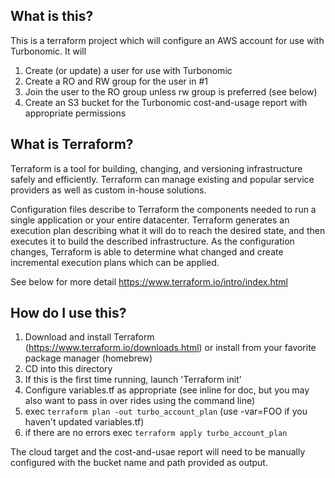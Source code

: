 
What is this?
-------------
This is a terraform project which will configure an AWS account for use with Turbonomic. It will

1) Create (or update) a user for use with Turbonomic
2) Create a RO and RW group for the user in #1
3) Join the user to the RO group unless rw group is preferred (see below)
4) Create an S3 bucket for the Turbonomic cost-and-usage report with appropriate permissions

What is Terraform?
------------------
Terraform is a tool for building, changing, and versioning infrastructure safely and efficiently. Terraform can manage existing and popular service providers as well as custom in-house solutions.

Configuration files describe to Terraform the components needed to run a single application or your entire datacenter. Terraform generates an execution plan describing what it will do to reach the desired state, and then executes it to build the described infrastructure. As the configuration changes, Terraform is able to determine what changed and create incremental execution plans which can be applied.

See below for more detail
https://www.terraform.io/intro/index.html

How do I use this?
------------------
1) Download and install Terraform (https://www.terraform.io/downloads.html) or install from your favorite package manager (homebrew)
2) CD into this directory
3) If this is the first time running, launch 'Terraform init'
4) Configure variables.tf as appropriate (see inline for doc, but you may also want to pass in over rides using the command line)
5) exec `terraform plan -out turbo_account_plan` (use -var=FOO if you haven't updated variables.tf)
6) if there are no errors exec `terraform apply turbo_account_plan`

The cloud target and the cost-and-usae report will need to be manually configured with the bucket name and path provided as output.
